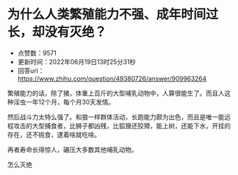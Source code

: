 # 为什么人类繁殖能力不强、成年时间过长，却没有灭绝？
- 点赞数：9571
- 更新时间：2022年06月19日13时25分31秒
- 回答url：https://www.zhihu.com/question/49380726/answer/909963264
<body>
 <p data-pid="FFPq75LG">繁殖能力的话，除了猪，体重上百斤的大型哺乳动物中，人算很能生了。而且人这种淫虫一年12个月，每个月30天发情。</p>
 <p data-pid="Dd8K02sz">然后战斗力太特么强了。和狼一样群体活动，长跑能力颇为出色，而且是唯一能远程攻击的大型捕食者，比狮子都凶残，比狐狸还狡猾，能上树，还能下水，开挂的存在，还不挑食，逮着啥就吃啥。</p>
 <p data-pid="uI1kYSTL">再者寿命长得惊人，碾压大多数其他哺乳动物。</p>
 <p data-pid="ItPpE-xX">怎么灭绝</p>
</body>